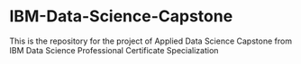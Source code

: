 # IBM-Data-Science-Capstone
This is the repository for the project of Applied Data Science Capstone from IBM Data Science Professional Certificate Specialization
